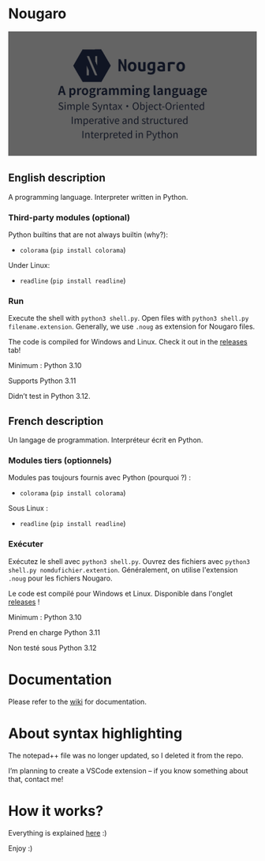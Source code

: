 # Nougaro

<img src="repo-image.png" alt="Nougaro. A programming Language." width="700"/>

## English description
 A programming language. Interpreter written in Python.
 
### Third-party modules (optional)
 Python builtins that are not always builtin (why?):
  * `colorama` (`pip install colorama`)

 Under Linux:
  * `readline` (`pip install readline`)

### Run
 Execute the shell with `python3 shell.py`. Open files with `python3 shell.py filename.extension`.
 Generally, we use `.noug` as extension for Nougaro files.

 The code is compiled for Windows and Linux. Check it out in the [releases](https://github.com/jd-develop/nougaro/releases/) tab!
 
 Minimum : Python 3.10
 
 Supports Python 3.11

 Didn’t test in Python 3.12.

## French description
 Un langage de programmation. Interpréteur écrit en Python.

### Modules tiers (optionnels)
 Modules pas toujours fournis avec Python (pourquoi&nbsp;?)&nbsp;:
  * `colorama` (`pip install colorama`)

 Sous Linux&nbsp;:
  * `readline` (`pip install readline`)
 
### Exécuter
 Exécutez le shell avec `python3 shell.py`. Ouvrez des fichiers avec `python3 shell.py nomdufichier.extention`.
 Généralement, on utilise l'extension `.noug` pour les fichiers Nougaro.
 
 Le code est compilé pour Windows et Linux. Disponible dans l'onglet [releases](https://github.com/jd-develop/nougaro/releases/)&nbsp;!
 
 Minimum : Python 3.10
 
 Prend en charge Python 3.11

 Non testé sous Python 3.12

# Documentation
 Please refer to the [wiki](https://github.com/jd-develop/nougaro/wiki/) for documentation.

# About syntax highlighting
 The notepad++ file was no longer updated, so I deleted it from the repo.

 I’m planning to create a VSCode extension – if you know something about that, contact me!

# How it works?
 Everything is explained [here](how_it_works.md) :)

Enjoy :)
